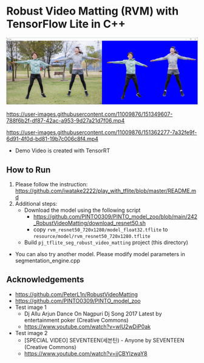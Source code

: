 # Robust Video Matting (RVM) with TensorFlow Lite in C++

![00_doc/demo.jpg](00_doc/demo.jpg)


https://user-images.githubusercontent.com/11009876/151349607-788f6b2f-df87-42ac-a953-9d27a21d7f06.mp4

https://user-images.githubusercontent.com/11009876/151362277-7a32fe9f-6d91-4f0d-bd81-19b7c006c8f4.mp4

* Demo Video is created with TensorRT

## How to Run
1. Please follow the instruction: https://github.com/iwatake2222/play_with_tflite/blob/master/README.md
2. Additional steps:
    - Download the model using the following script
        - https://github.com/PINTO0309/PINTO_model_zoo/blob/main/242_RobustVideoMatting/download_resnet50.sh
        - copy `rvm_resnet50_720x1280/model_float32.tflite` to `resource/model/rvm_resnet50_720x1280.tflite`
    - Build  `pj_tflite_seg_robust_video_matting` project (this directory)

* You can also try another model. Please modify model parameters in segmentation_engine.cpp

## Acknowledgements
- https://github.com/PeterL1n/RobustVideoMatting
- https://github.com/PINTO0309/PINTO_model_zoo
- Test image 1
    - Dj Allu Arjun Dance On Nagpuri Dj Song 2017 Latest by entertainment poker (Creative Commons)
    - https://www.youtube.com/watch?v=wlU2wDiP0ak
- Test image 2
    - [SPECIAL VIDEO] SEVENTEEN(세븐틴) - Anyone by  SEVENTEEN (Creative Commons)
    - https://www.youtube.com/watch?v=jjCBYlzwaY8
